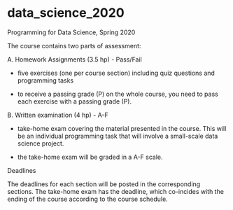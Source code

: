 # data_science_2020
Programming for Data Science, Spring 2020

The course contains two parts of assessment:

A. Homework Assignments (3.5 hp) - Pass/Fail

 - five exercises (one per course section) including quiz questions and programming tasks

 - to receive a passing grade (P) on the whole course, you need to pass each exercise with a passing grade (P).

B. Written examination (4 hp) - A-F

 - take-home exam covering the material presented in the course. This will be an individual programming task that will involve a small-scale data science project.

 - the take-home exam will be graded in a A-F scale.

Deadlines

The deadlines for each section will be posted in the corresponding sections. The take-home exam has the deadline, which co-incides with the ending of the course according to the course schedule.
